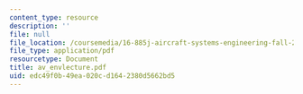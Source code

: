 ```yaml
---
content_type: resource
description: ''
file: null
file_location: /coursemedia/16-885j-aircraft-systems-engineering-fall-2004/edc49f0b49ea020cd1642380d5662bd5_av_envlecture.pdf
file_type: application/pdf
resourcetype: Document
title: av_envlecture.pdf
uid: edc49f0b-49ea-020c-d164-2380d5662bd5
---
```


